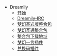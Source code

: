 <!-- _sidebar.md -->
* Dreamily
  * [开始](README.md) <!--注意这里是相对路径-->
  * [Dreamily-IRC](_source/Dreamily-IRC/README.md)
  * [梦幻基岩版整合包](_source/BDS/README.md)
  * [梦幻互通整合包](_source/HT/README.md)
  * [整合包下载地址](_source/Download/README.md)
  * [梦幻一言插件](_source\hitokoto\README.md)
  * [兑换码插件](_source\keycode\README.md)
 